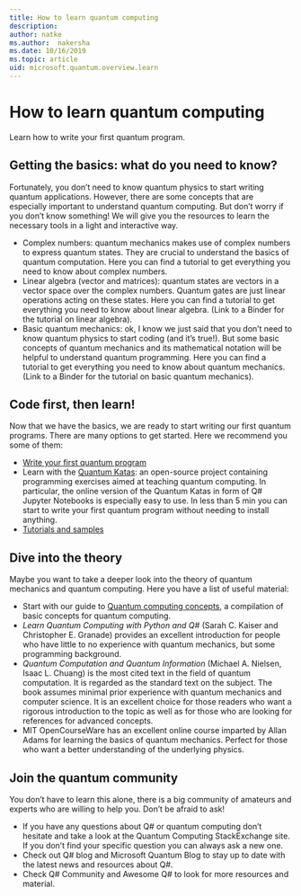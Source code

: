 ```yaml
---
title: How to learn quantum computing
description: 
author: natke
ms.author:  nakersha
ms.date: 10/16/2019
ms.topic: article
uid: microsoft.quantum.overview.learn
---
```


# How to learn quantum computing

Learn how to write your first quantum program.

## Getting the basics: what do you need to know?

Fortunately, you don’t need to know quantum physics to start writing quantum applications. However, there are some concepts that are especially important to understand quantum computing. But don’t worry if you don’t know something! We will give you the resources to learn the necessary tools in a light and interactive way.

* Complex numbers: quantum mechanics makes use of complex numbers to express quantum states. They are crucial to understand the basics of quantum computation. Here you can find a tutorial to get everything you need to know about complex numbers.
* Linear algebra (vector and matrices): quantum states are vectors in a vector space over the complex numbers. Quantum gates are just linear operations acting on these states. Here you can find a tutorial to get everything you need to know about linear algebra. (Link to a Binder for the tutorial on linear algebra).
* Basic quantum mechanics: ok, I know we just said that you don’t need to know quantum physics to start coding (and it’s true!). But some basic concepts of quantum mechanics and its mathematical notation will be helpful to understand quantum programming. Here you can find a tutorial to get everything you need to know about quantum mechanics. (Link to a Binder for the tutorial on basic quantum mechanics).

## Code first, then learn!

Now that we have the basics, we are ready to start writing our first quantum programs. There are many options to get started. Here we recommend you some of them:

* [Write your first quantum program](xref:microsoft.quantum.write-program)
* Learn with the [Quantum Katas](xref:microsoft.quantum.overview.katas): an open-source project containing programming exercises aimed at teaching quantum computing. In particular, the online version of the Quantum Katas in form of Q# Jupyter Notebooks is especially easy to use. In less than 5 min you can start to write your first quantum program without needing to install anything.
* [Tutorials and samples]()

## Dive into the theory

Maybe you want to take a deeper look into the theory of quantum mechanics and quantum computing. Here you have a list of useful material:

* Start with our guide to [Quantum computing concepts](xref:microsoft.quantum.concepts), a compilation of basic concepts for quantum computing.
* _Learn Quantum Computing with Python and Q#_ (Sarah C. Kaiser and Christopher E. Granade) provides an excellent introduction for people who have little to no experience with quantum mechanics, but some programming background.
* _Quantum Computation and Quantum Information_ (Michael A. Nielsen, Isaac L. Chuang) is the most cited text in the field of quantum computation. It is regarded as the standard text on the subject. The book assumes minimal prior experience with quantum mechanics and computer science. It is an excellent choice for those readers who want a rigorous introduction to the topic as well as for those who are looking for references for advanced concepts.
* MIT OpenCourseWare has an excellent online course imparted by Allan Adams for learning the basics of quantum mechanics. Perfect for those who want a better understanding of the underlying physics.

## Join the quantum community

You don’t have to learn this alone, there is a big community of amateurs and experts who are willing to help you. Don’t be afraid to ask!

* If you have any questions about Q# or quantum computing don’t hesitate and take a look at the Quantum Computing StackExchange site. If you don’t find your specific question you can always ask a new one. 
* Check out Q# blog and Microsoft Quantum Blog to stay up to date with the latest news and resources about Q#.
* Check Q# Community and Awesome Q# to look for more resources and material.
